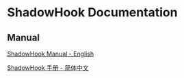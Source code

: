 # ShadowHook Documentation

## Manual

[ShadowHook Manual - English](manual.md)

[ShadowHook 手册 - 简体中文](manual.zh-CN.md)
